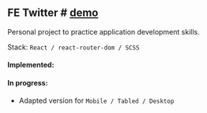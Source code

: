 ## FE Twitter # [demo](https://vansalivan.github.io/FE-Twitter/)

Personal project to practice application development skills.

Stack: `React / react-router-dom / SCSS`
#### Implemented:

#### In progress:
- Adapted version for `Mobile / Tabled / Desktop`



